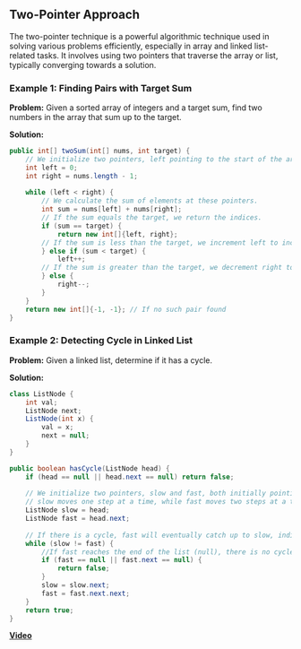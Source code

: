 ## Two-Pointer Approach

The two-pointer technique is a powerful algorithmic technique used in solving various problems efficiently, especially in array and linked list-related tasks. It involves using two pointers that traverse the array or list, typically converging towards a solution.

### Example 1: Finding Pairs with Target Sum

**Problem:** Given a sorted array of integers and a target sum, find two numbers in the array that sum up to the target.

**Solution:**

```java
public int[] twoSum(int[] nums, int target) {
    // We initialize two pointers, left pointing to the start of the array and right pointing to the end.
    int left = 0;
    int right = nums.length - 1;
    
    while (left < right) {
        // We calculate the sum of elements at these pointers.
        int sum = nums[left] + nums[right];
        // If the sum equals the target, we return the indices.
        if (sum == target) {
            return new int[]{left, right};
        // If the sum is less than the target, we increment left to increase the sum.    
        } else if (sum < target) {
            left++;
        // If the sum is greater than the target, we decrement right to decrease the sum.    
        } else {
            right--;
        }
    }
    return new int[]{-1, -1}; // If no such pair found
}
```

### Example 2: Detecting Cycle in Linked List

**Problem:** Given a linked list, determine if it has a cycle.

**Solution:**
```java
class ListNode {
    int val;
    ListNode next;
    ListNode(int x) {
        val = x;
        next = null;
    }
}

public boolean hasCycle(ListNode head) {
    if (head == null || head.next == null) return false;
    
    // We initialize two pointers, slow and fast, both initially pointing to the head of the linked list.
    // slow moves one step at a time, while fast moves two steps at a time.
    ListNode slow = head;
    ListNode fast = head.next;
    
    // If there is a cycle, fast will eventually catch up to slow, indicating the presence of a cycle.
    while (slow != fast) {
        //If fast reaches the end of the list (null), there is no cycle, and we return false.
        if (fast == null || fast.next == null) {
            return false;
        }
        slow = slow.next;
        fast = fast.next.next;
    }
    return true;
}
```

[**Video**](https://www.youtube.com/watch?v=On03HWe2tZM)
